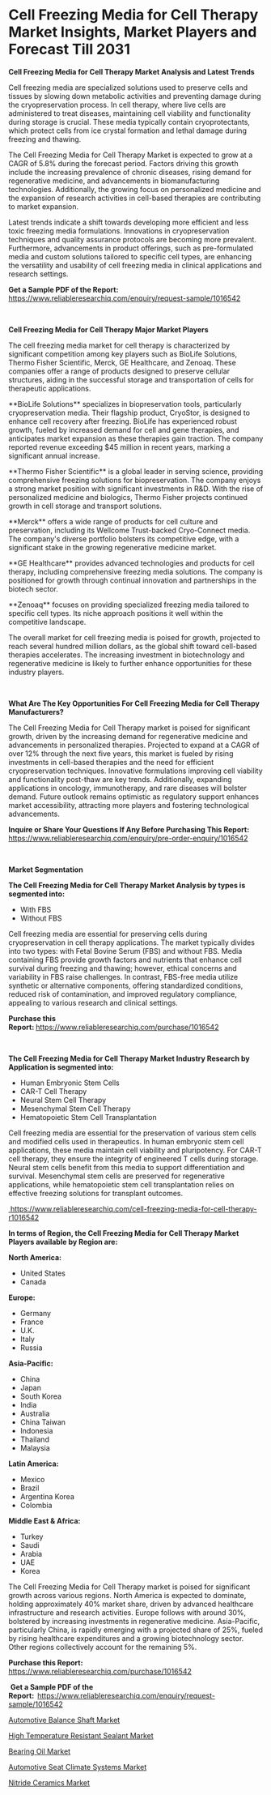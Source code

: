 <p><h1>Cell Freezing Media for Cell Therapy Market Insights, Market Players and Forecast Till 2031</h1></p><p><strong>Cell Freezing Media for Cell Therapy Market Analysis and Latest Trends</strong></p>
<p><p>Cell freezing media are specialized solutions used to preserve cells and tissues by slowing down metabolic activities and preventing damage during the cryopreservation process. In cell therapy, where live cells are administered to treat diseases, maintaining cell viability and functionality during storage is crucial. These media typically contain cryoprotectants, which protect cells from ice crystal formation and lethal damage during freezing and thawing.</p><p>The Cell Freezing Media for Cell Therapy Market is expected to grow at a CAGR of 5.8% during the forecast period. Factors driving this growth include the increasing prevalence of chronic diseases, rising demand for regenerative medicine, and advancements in biomanufacturing technologies. Additionally, the growing focus on personalized medicine and the expansion of research activities in cell-based therapies are contributing to market expansion.</p><p>Latest trends indicate a shift towards developing more efficient and less toxic freezing media formulations. Innovations in cryopreservation techniques and quality assurance protocols are becoming more prevalent. Furthermore, advancements in product offerings, such as pre-formulated media and custom solutions tailored to specific cell types, are enhancing the versatility and usability of cell freezing media in clinical applications and research settings.</p></p>
<p><strong>Get a Sample PDF of the Report:&nbsp;</strong> <a href="https://www.reliableresearchiq.com/enquiry/request-sample/1016542">https://www.reliableresearchiq.com/enquiry/request-sample/1016542</a></p>
<p>&nbsp;</p>
<p><strong>Cell Freezing Media for Cell Therapy Major Market Players</strong></p>
<p><p>The cell freezing media market for cell therapy is characterized by significant competition among key players such as BioLife Solutions, Thermo Fisher Scientific, Merck, GE Healthcare, and Zenoaq. These companies offer a range of products designed to preserve cellular structures, aiding in the successful storage and transportation of cells for therapeutic applications.</p><p>**BioLife Solutions** specializes in biopreservation tools, particularly cryopreservation media. Their flagship product, CryoStor, is designed to enhance cell recovery after freezing. BioLife has experienced robust growth, fueled by increased demand for cell and gene therapies, and anticipates market expansion as these therapies gain traction. The company reported revenue exceeding $45 million in recent years, marking a significant annual increase.</p><p>**Thermo Fisher Scientific** is a global leader in serving science, providing comprehensive freezing solutions for biopreservation. The company enjoys a strong market position with significant investments in R&D. With the rise of personalized medicine and biologics, Thermo Fisher projects continued growth in cell storage and transport solutions.</p><p>**Merck** offers a wide range of products for cell culture and preservation, including its Wellcome Trust-backed Cryo-Connect media. The company's diverse portfolio bolsters its competitive edge, with a significant stake in the growing regenerative medicine market.</p><p>**GE Healthcare** provides advanced technologies and products for cell therapy, including comprehensive freezing media solutions. The company is positioned for growth through continual innovation and partnerships in the biotech sector.</p><p>**Zenoaq** focuses on providing specialized freezing media tailored to specific cell types. Its niche approach positions it well within the competitive landscape.</p><p>The overall market for cell freezing media is poised for growth, projected to reach several hundred million dollars, as the global shift toward cell-based therapies accelerates. The increasing investment in biotechnology and regenerative medicine is likely to further enhance opportunities for these industry players.</p></p>
<p>&nbsp;</p>
<p><strong>What Are The Key Opportunities For Cell Freezing Media for Cell Therapy Manufacturers?</strong></p>
<p><p>The Cell Freezing Media for Cell Therapy market is poised for significant growth, driven by the increasing demand for regenerative medicine and advancements in personalized therapies. Projected to expand at a CAGR of over 12% through the next five years, this market is fueled by rising investments in cell-based therapies and the need for efficient cryopreservation techniques. Innovative formulations improving cell viability and functionality post-thaw are key trends. Additionally, expanding applications in oncology, immunotherapy, and rare diseases will bolster demand. Future outlook remains optimistic as regulatory support enhances market accessibility, attracting more players and fostering technological advancements.</p></p>
<p><strong>Inquire or Share Your Questions If Any Before Purchasing This Report:</strong> <a href="https://www.reliableresearchiq.com/enquiry/pre-order-enquiry/1016542">https://www.reliableresearchiq.com/enquiry/pre-order-enquiry/1016542</a></p>
<p>&nbsp;</p>
<p><strong>Market Segmentation</strong></p>
<p><strong>The Cell Freezing Media for Cell Therapy Market Analysis by types is segmented into:</strong></p>
<p><ul><li>With FBS</li><li>Without FBS</li></ul></p>
<p><p>Cell freezing media are essential for preserving cells during cryopreservation in cell therapy applications. The market typically divides into two types: with Fetal Bovine Serum (FBS) and without FBS. Media containing FBS provide growth factors and nutrients that enhance cell survival during freezing and thawing; however, ethical concerns and variability in FBS raise challenges. In contrast, FBS-free media utilize synthetic or alternative components, offering standardized conditions, reduced risk of contamination, and improved regulatory compliance, appealing to various research and clinical settings.</p></p>
<p><strong>Purchase this Report:&nbsp;</strong><a href="https://www.reliableresearchiq.com/purchase/1016542">https://www.reliableresearchiq.com/purchase/1016542</a></p>
<p>&nbsp;</p>
<p><strong>The Cell Freezing Media for Cell Therapy Market Industry Research by Application is segmented into:</strong></p>
<p><ul><li>Human Embryonic Stem Cells</li><li>CAR-T Cell Therapy</li><li>Neural Stem Cell Therapy</li><li>Mesenchymal Stem Cell Therapy</li><li>Hematopoietic Stem Cell Transplantation</li></ul></p>
<p><p>Cell freezing media are essential for the preservation of various stem cells and modified cells used in therapeutics. In human embryonic stem cell applications, these media maintain cell viability and pluripotency. For CAR-T cell therapy, they ensure the integrity of engineered T cells during storage. Neural stem cells benefit from this media to support differentiation and survival. Mesenchymal stem cells are preserved for regenerative applications, while hematopoietic stem cell transplantation relies on effective freezing solutions for transplant outcomes.</p></p>
<p><a href="https://www.reliableresearchiq.com/cell-freezing-media-for-cell-therapy-r1016542">&nbsp;https://www.reliableresearchiq.com/cell-freezing-media-for-cell-therapy-r1016542</a></p>
<p><strong>In terms of Region, the Cell Freezing Media for Cell Therapy Market Players available by Region are:</strong></p>
<p>
    <p> <strong> North America: </strong>
        <ul>
            <li>United States</li>
            <li>Canada</li>
        </ul>
        </p> 
    <p> <strong> Europe: </strong>
        <ul>
            <li>Germany</li>
            <li>France</li>
            <li>U.K.</li>
            <li>Italy</li>
            <li>Russia</li>
        </ul>
        </p> 
    <p> <strong> Asia-Pacific: </strong>
        <ul>
            <li>China</li>
            <li>Japan</li>
            <li>South Korea</li>
            <li>India</li>
            <li>Australia</li>
            <li>China Taiwan</li>
            <li>Indonesia</li>
            <li>Thailand</li>
            <li>Malaysia</li>
        </ul>
        </p> 
    <p> <strong> Latin America: </strong>
        <ul>
            <li>Mexico</li>
            <li>Brazil</li>
            <li>Argentina Korea</li>
            <li>Colombia</li>
        </ul>
        </p> 
    <p> <strong> Middle East & Africa: </strong>
        <ul>
            <li>Turkey</li>
            <li>Saudi</li>
            <li>Arabia</li>
            <li>UAE</li>
            <li>Korea</li>
        </ul>
    </p>
    </p>
<p><p>The Cell Freezing Media for Cell Therapy market is poised for significant growth across various regions. North America is expected to dominate, holding approximately 40% market share, driven by advanced healthcare infrastructure and research activities. Europe follows with around 30%, bolstered by increasing investments in regenerative medicine. Asia-Pacific, particularly China, is rapidly emerging with a projected share of 25%, fueled by rising healthcare expenditures and a growing biotechnology sector. Other regions collectively account for the remaining 5%.</p></p>
<p><strong>Purchase this Report: </strong><a href="https://www.reliableresearchiq.com/purchase/1016542">https://www.reliableresearchiq.com/purchase/1016542</a></p>
<p>&nbsp;<strong>Get a Sample PDF of the Report:&nbsp;&nbsp;</strong><a href="https://www.reliableresearchiq.com/enquiry/request-sample/1016542">https://www.reliableresearchiq.com/enquiry/request-sample/1016542</a></p>
<p><strong></strong></p>
<p><p><a href="https://medium.com/@marilynfhghoster53/the-global-automotive-balance-shaft-market-is-expected-to-witness-a-compound-annual-growth-rate-027c3c62e80c">Automotive Balance Shaft Market</a></p><p><a href="https://issuu.com/reportprime-2/docs/high-temperature-resistant-sealant-_9247fcb2bdbaf2">High Temperature Resistant Sealant Market</a></p><p><a href="https://www.linkedin.com/pulse/booming-bearing-oil-market-sector-analysis-growth-projections-0hrve?trackingId=Yn1o%2BCZoR8Seq1sSI2ybuw%3D%3D">Bearing Oil Market</a></p><p><a href="https://medium.com/@marilynfhghoster53/the-automotive-seat-climate-systems-market-decisions-are-mostly-driven-by-resource-optimization-9497cd0e0ab0">Automotive Seat Climate Systems Market</a></p><p><a href="https://issuu.com/reportprime-2/docs/nitride-ceramics-market-size-2030.p_dc4d589f0b1a3c">Nitride Ceramics Market</a></p></p>
